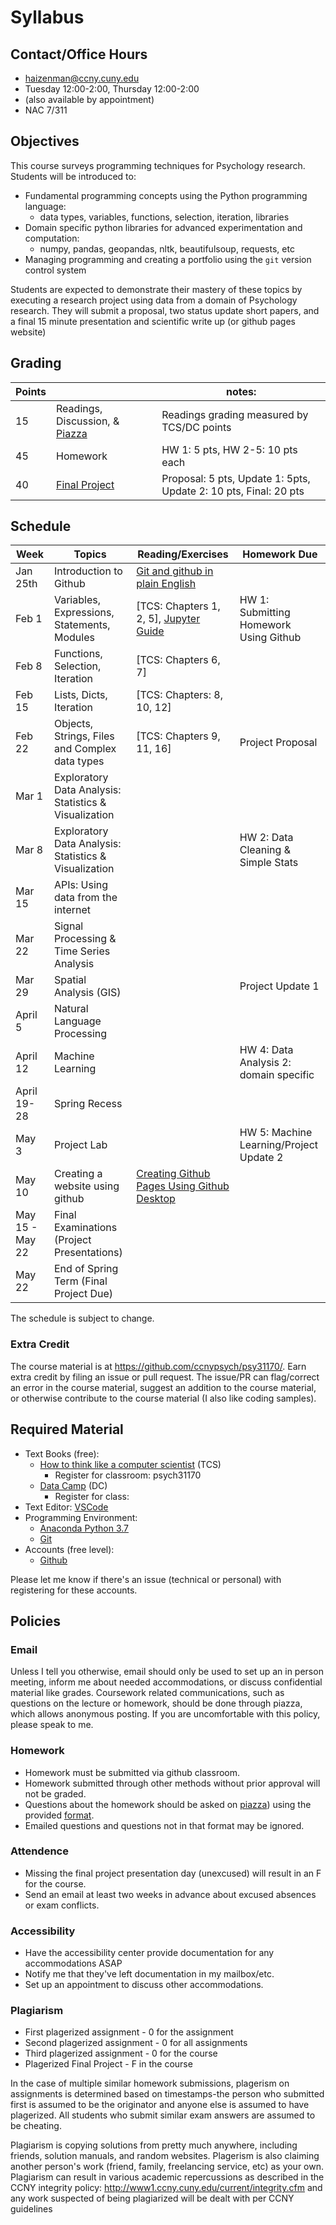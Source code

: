 Syllabus
==================
## Contact/Office Hours

* haizenman@ccny.cuny.edu
* Tuesday 12:00-2:00, Thursday 12:00-2:00
* (also available by appointment)
* NAC 7/311

## Objectives
This course surveys programming techniques for Psychology research. Students will be introduced to:
* Fundamental programming concepts using the Python programming language:
    - data types, variables, functions, selection, iteration, libraries
* Domain specific python libraries for advanced experimentation and computation:
    - numpy, pandas, geopandas, nltk, beautifulsoup, requests, etc
* Managing programming and creating a portfolio using the `git` version control system

Students are expected to demonstrate their mastery of these topics by executing a research project using data from a domain of Psychology research. They will submit a proposal, two status update short papers, and a final 15 minute presentation and scientific write up (or github pages website)

## Grading
| Points |  | notes: 
| ------------- | ----------- |-----------|
| 15 | Readings, Discussion, & [Piazza](piazza.com/ccny.cuny/spring2019/psy31170) | Readings grading measured by TCS/DC points|
| 45 | Homework | HW 1: 5 pts, HW 2-5: 10 pts each |
| 40 | [Final Project](final_project.md) | Proposal: 5 pts, Update 1: 5pts, Update 2: 10 pts, Final: 20 pts 

## Schedule
| Week | Topics | Reading/Exercises | Homework Due |
|------|--------|----------| ----------------------|
| Jan 25th | Introduction to Github | [Git and github in plain English](https://blog.red-badger.com/2016/11/29/gitgithub-in-plain-english)| |
| Feb 1 | Variables, Expressions, Statements, Modules | [TCS: Chapters 1, 2, 5], [Jupyter Guide](https://github.com/story645/install/blob/master/sections/jupyter.md)| HW 1: Submitting Homework Using Github | 
| Feb 8 | Functions, Selection, Iteration| [TCS: Chapters 6, 7] | |
| Feb 15 | Lists, Dicts, Iteration |[TCS: Chapters: 8, 10, 12] | |
| Feb 22 |Objects, Strings, Files and Complex data types | [TCS: Chapters 9, 11, 16]| Project Proposal | 
| Mar 1| Exploratory Data Analysis: Statistics & Visualization| |  | 
| Mar 8 | Exploratory Data Analysis: Statistics & Visualization|| HW 2: Data Cleaning & Simple Stats  |
| Mar 15 | APIs: Using data from the internet | ||  
| Mar 22 | Signal Processing & Time Series Analysis | | | HW 3: Data Analysis |
| Mar 29 | Spatial Analysis (GIS) ||Project Update 1|
| April 5 | Natural Language Processing |||
| April 12 | Machine Learning || HW 4: Data Analysis 2: domain specific |
| April 19-28 | Spring Recess ||                                        |
| May 3 | Project Lab|| HW 5: Machine Learning/Project Update 2 |
| May 10 | Creating a website using github|[Creating Github Pages Using Github Desktop](https://services.github.com/on-demand/github-desktop/)| ||
| May 15 - May 22 | Final Examinations (Project Presentations) | ||
| May 22 | End of Spring Term (Final Project Due) |||

The schedule is subject to change. 

### Extra Credit ###
The course material is at https://github.com/ccnypsych/psy31170/. Earn extra credit by filing an issue or pull request. The issue/PR can flag/correct an error in the course material, suggest an addition to the course material, or otherwise contribute to the course material (I also like coding samples). 

## Required Material 
* Text Books (free): 
    + [How to think like a computer scientist](https://runestone.academy/runestone/static/thinkcspy/index.html) (TCS)
        - Register for classroom: psych31170
    + [Data Camp](https://www.datacamp.com/) (DC)
        - Register for class: 
* Text Editor: [VSCode](https://github.com/story645/install/blob/master/sections/vscode.md)
* Programming Environment:
    + [Anaconda Python 3.7](https://github.com/story645/install/blob/master/sections/python.md)
    + [Git](https://github.com/story645/install/blob/master/sections/git.md)
* Accounts (free level):
    + [Github](https://github.com/)

Please let me know if there's an issue (technical or personal) with registering for these accounts.

## Policies
### Email
Unless I tell you otherwise, email should only be used to set up an in person meeting, inform me about needed accommodations, or discuss confidential material like grades.  Coursework related communications, such as questions on the lecture or homework, should be done through piazza, which allows anonymous posting. If you are uncomfortable with this policy, please speak to me.

### Homework
* Homework must be submitted via github classroom. 
* Homework submitted through other methods without prior approval  will not be graded.
* Questions about the homework should be asked on [piazza]()) using the provided [format](hwq_fmt.md). 
* Emailed questions and questions not in that format may be ignored. 

### Attendence 
* Missing the final project presentation day (unexcused) will result in an F for the course.
* Send an email at least two weeks in advance about excused absences or exam conflicts.

### Accessibility 
* Have the accessibility center provide documentation for any accommodations ASAP
* Notify me that they've left documentation in my mailbox/etc.
* Set up an appointment to discuss other accommodations. 

### Plagiarism
* First plagerized assignment - 0 for the assignment
* Second plagerized assignment - 0 for all assignments
* Third plagerized assignment - 0 for the course
* Plagerized Final Project - F in the course

In the case of multiple similar homework submissions, plagerism on assignments is determined based on timestamps-the person who submitted first is assumed to be the originator and anyone else is assumed to have plagerized. All students who submit similar exam answers are assumed to be cheating.

Plagiarism is copying solutions from pretty much anywhere, including friends, solution manuals, and random websites. Plagerism is also claiming another person's work (friend, family, freelancing service, etc) as your own. Plagiarism can result in various academic repercussions as described in the CCNY integrity policy: http://www1.ccny.cuny.edu/current/integrity.cfm and any work suspected of being plagiarized will be dealt with per CCNY guidelines
